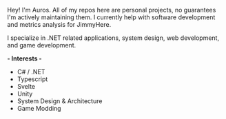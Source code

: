 Hey! I'm Auros. All of my repos here are personal projects, no guarantees I'm actively maintaining them. I currently help with software development and metrics analysis for JimmyHere.

I specialize in .NET related applications, system design, web development, and game development.

**- Interests -**
- C# / .NET
- Typescript
- Svelte
- Unity
- System Design & Architecture
- Game Modding
